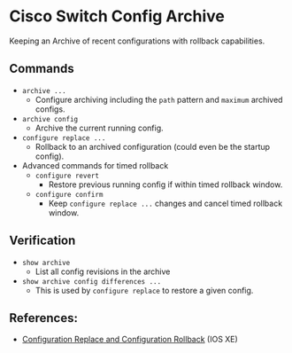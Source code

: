 # Cisco Switch Config Archive

Keeping an Archive of recent configurations with rollback capabilities.

## Commands

* `archive ...`
  * Configure archiving including the `path` pattern and `maximum` archived configs.
* `archive config`
  * Archive the current running config.
* `configure replace ...`
  * Rollback to an archived configuration (could even be the startup config).
* Advanced commands for timed rollback
  * `configure revert`
    * Restore previous running config if within timed rollback window.
  * `configure confirm`
    * Keep `configure replace ...` changes and cancel timed rollback window.
   
 ## Verification

 * `show archive`
   * List all config revisions in the archive
 * `show archive config differences ...`
   * This is used by `configure replace` to restore a given config.

## References:

* [Configuration Replace and Configuration Rollback][1] (IOS XE)

[1]: https://www.cisco.com/c/en/us/td/docs/switches/lan/catalyst9500/software/release/17-7/configuration_guide/sys_mgmt/b_177_sys_mgmt_9500_cg/configuration_replace_and_configuration_rollback.html
